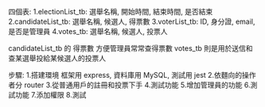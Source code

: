 四個表:
1.electionList_tb: 選舉名稱, 開始時間, 結束時間, 是否結束
2.candidateList_tb: 選舉名稱, 候選人, 得票數
3.voterList_tb: ID, 身分證, email, 是否是管理員
4.votes_tb: 選舉名稱, 候選人, 投票人

candidateList_tb 的 得票數 方便管理員常常查得票數
votes_tb 則是用於送信和查某選舉投給某候選人的投票人

步驟:
1.搭建環境 框架用 express, 資料庫用 MySQL, 測試用 jest
2.依麵向的操作者分 router
3.從普通用戶的註冊和投票下手
4.測試功能
5.增加管理員的功能
6.測試功能
7.添加權限
8.測試
